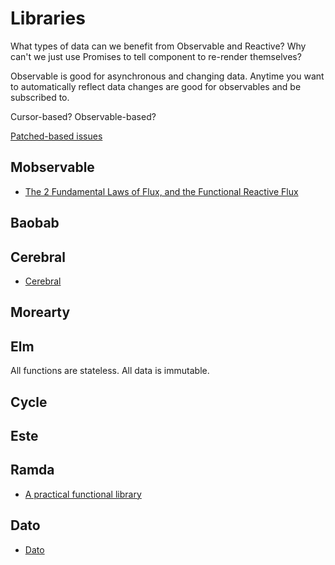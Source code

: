 # Libraries

What types of data can we benefit from Observable and Reactive? Why can't we just use Promises to tell component to re-render themselves?

Observable is good for asynchronous and changing data. Anytime you want to automatically reflect data changes are good for observables and be subscribed to.

Cursor-based? Observable-based?

[Patched-based issues](https://github.com/gritzko/swarm/blob/master/doc/ver0.3/patch-based-issues.md)

## Mobservable

* [The 2 Fundamental Laws of Flux, and the Functional Reactive Flux](https://medium.com/@kenneth_chau/the-2-fundamental-laws-of-flux-and-the-functional-reactive-flux-c9368ac008d3#.dpqypfe16)

## Baobab

## Cerebral

* [Cerebral](http://christianalfoni.com/cerebral/)

## Morearty

## Elm

All functions are stateless. All data is immutable.

## Cycle

## Este

## Ramda

* [A practical functional library](http://ramdajs.com)

## Dato

* [Dato](https://github.com/datodev/dato)